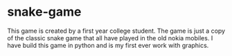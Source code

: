 # snake-game

This game is created by a first year college student.
The game is just a copy of the classic snake game that all have played in the old nokia mobiles.
I have build this game in python and is my first ever work with graphics.
